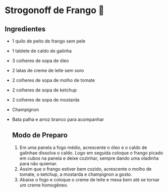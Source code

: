  # Strogonoff de Frango  :chicken:

 ## Ingredientes

- 1 quilo de peito de frango sem pele

- 1 tablete de caldo de galinha

- 3 colheres de sopa de óleo

- 2 latas de creme de leite sem soro

- 2 colheres de sopa de molho de tomate

- 2 colheres de sopa de ketchup

- 2 colheres de sopa de mostarda

- Champignon

- Bata palha e arroz branco para acompanhar

   ## Modo de Preparo

  1. Em uma panela a fogo médio, acrescente o óleo e o caldo de galinhae dissolva o caldo. Logo em seguida coloque o frango picado em cubos na panela e deixe cozinhar, sempre dando uma oladinha para não quiemar.
  2. Assim que o frango estiver bem cozido, acrescente o molho de tomate, o ketchup, a mostarda e champignon a gosto.
  3. Abaixe o fogo e coloque o creme de leite e mexa bem até se tornar um creme homogêneo.